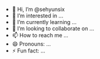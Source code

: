 - 👋 Hi, I’m @sehyunsix
- 👀 I’m interested in ...
- 🌱 I’m currently learning ...
- 💞️ I’m looking to collaborate on ...
- 📫 How to reach me ...
- 😄 Pronouns: ...
- ⚡ Fun fact: ...

<!---
sehyunsix/sehyunsix is a ✨ special ✨ repository because its `README.md` (this file) appears on your GitHub profile.
You can click the Preview link to take a look at your changes.
--->

